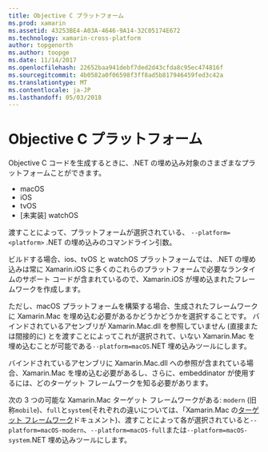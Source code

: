 ```yaml
---
title: Objective C プラットフォーム
ms.prod: xamarin
ms.assetid: 43253BE4-A03A-4646-9A14-32C05174E672
ms.technology: xamarin-cross-platform
author: topgenorth
ms.author: toopge
ms.date: 11/14/2017
ms.openlocfilehash: 22652baa941debf7ded2d43cfda8c95ec474816f
ms.sourcegitcommit: 4b0582a0f06598f3ff8ad5b817946459fed3c42a
ms.translationtype: MT
ms.contentlocale: ja-JP
ms.lasthandoff: 05/03/2018
---
```

# <a name="objective-c-platforms"></a>Objective C プラットフォーム

Objective C コードを生成するときに、.NET の埋め込み対象のさまざまなプラットフォームことができます。

* macOS
* iOS
* tvOS
* [未実装] watchOS

渡すことによって、プラットフォームが選択されている、 `--platform=<platform>` .NET の埋め込みのコマンドライン引数。

ビルドする場合、ios、tvOS と watchOS プラットフォームでは、.NET の埋め込みは常に Xamarin.iOS に多くのこれらのプラットフォームで必要なランタイムのサポート コードが含まれているので、Xamarin.iOS が埋め込まれたフレームワークを作成します。

ただし、macOS プラットフォームを構築する場合、生成されたフレームワークに Xamarin.Mac を埋め込む必要があるかどうかどうかを選択することです。 バインドされているアセンブリが Xamarin.Mac.dll を参照していません (直接または間接的に) とを渡すことによってこれが選択されて、いない Xamarin.Mac を埋め込むことが可能である`--platform=macOS`.NET 埋め込みツールにします。

バインドされているアセンブリに Xamarin.Mac.dll への参照が含まれている場合、Xamarin.Mac を埋め込む必要があるし、さらに、embeddinator が使用するには、どのターゲット フレームワークを知る必要があります。

次の 3 つの可能な Xamarin.Mac ターゲット フレームワークがある: `modern` (旧称`mobile`)、`full`と`system`(それぞれの違いについては、「Xamarin.Mac の[ターゲット フレームワーク][ 1]ドキュメント)、渡すことによって各が選択されていると`--platform=macOS-modern`、`--platform=macOS-full`または`--platform=macOS-system`.NET 埋め込みツールにします。

[1]: ~/mac/platform/target-framework.md
